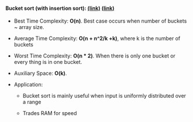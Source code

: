 #### Bucket sort (with insertion sort): [(link)][1] [(link)][2]
* Best Time Complexity: **O(n)**. 
    Best case occurs when number of buckets ~ array size.

* Average Time Complexity: **O(n + n^2/k +k)**, where k is the number 
    of buckets

* Worst Time Complexity: **O(n * 2)**. When there is only one bucket or every 
    thing is in one bucket.

* Auxiliary Space: **O(k)**.

* Application: 
    * Bucket sort is mainly useful when input is uniformly distributed over a range

    * Trades RAM for speed

[1]: https://www.geeksforgeeks.org/bucket-sort-2/
[2]: https://en.wikipedia.org/wiki/Bucket_sort